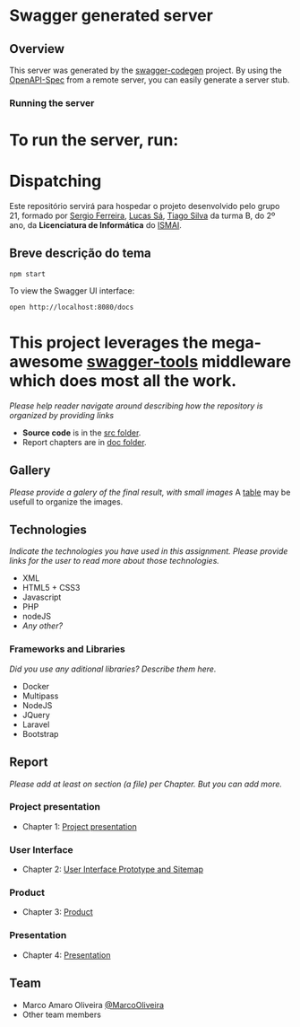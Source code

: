 # Swagger generated server

## Overview

This server was generated by the [swagger-codegen](https://github.com/swagger-api/swagger-codegen) project. By using the [OpenAPI-Spec](https://github.com/OAI/OpenAPI-Specification) from a remote server, you can easily generate a server stub.

### Running the server

# To run the server, run:

# Dispatching

Este repositório servirá para hospedar o projeto desenvolvido pelo grupo 21, formado por [Sergio Ferreira](https://github.com/SergioDanielOsorioFerreira), [Lucas Sá](https://github.com/lucassodresa), [Tiago Silva](https://github.com/TiagoSVA) da turma B, do 2º ano, da **Licenciatura de Informática** do [ISMAI](https://www.ismai.pt/pt).

## Breve descrição do tema

```
npm start
```

To view the Swagger UI interface:

```
open http://localhost:8080/docs
```

# This project leverages the mega-awesome [swagger-tools](https://github.com/apigee-127/swagger-tools) middleware which does most all the work.

_Please help reader navigate around describing how the repository is organized by providing links_

- **Source code** is in the [src folder](https://github.com/exemploTrabalho/report/src).
- Report chapters are in [doc folder](https://github.com/exemploTrabalho/report/doc).

## Gallery

_Please provide a galery of the final result, with small images_
A [table](https://www.markdownguide.org/extended-syntax/#tables) may be usefull to organize the images.

## Technologies

_Indicate the technologies you have used in this assignment. Please provide links for the user to read more about those technologies._

- XML
- HTML5 + CSS3
- Javascript
- PHP
- nodeJS
- _Any other?_

### Frameworks and Libraries

_Did you use any aditional libraries? Describe them here._

- Docker
- Multipass
- NodeJS
- JQuery
- Laravel
- Bootstrap

## Report

_Please add at least on section (a file) per Chapter. But you can add more._

### Project presentation

- Chapter 1: [Project presentation](doc/c1.md)

### User Interface

- Chapter 2: [User Interface Prototype and Sitemap](doc/c2.md)

### Product

- Chapter 3: [Product](doc/c3.md)

### Presentation

- Chapter 4: [Presentation](doc/c4.md)

## Team

- Marco Amaro Oliveira [@MarcoOliveira](https://github.com/marcoamarooliveira)
- Other team members
